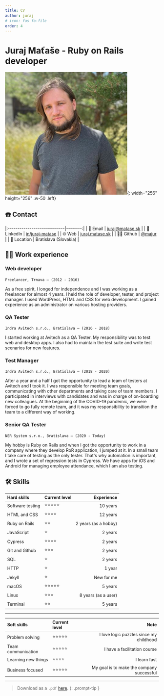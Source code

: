 ```yaml
---
title: CV
author: juraj
# icon: fas fa-file
order: 4
---
```


# Juraj Maťaše - Ruby on Rails developer

![Desktop View](/assets/img/avatar.jpeg){: width="256" height="256" .w-50 .left}
## ☎️ Contact

|:-----------------------------|--------:|
| 📧 Email | [juraj@matase.sk](mailto:juraj@matase.sk) |
| 💼 LinkedIn | [in/juraj-matase](https://www.linkedin.com/in/juraj-matase) |
| 🌐 Web | [juraj.matase.sk](https://juraj.matase.sk) |
| 👨‍💻 Github | [@majur](https://github.com/majur) |
| 🏢 Location | Bratislava (Slovakia) |



## 👨‍💻 Work experience
### Web developer

`Freelancer, Trnava – (2012 - 2016)`

As a free spirit, I longed for independence and I was working as a freelancer for almost 4 years. I held the role of developer, tester, and project manager. I used WordPress, HTML and CSS for web development. I gained experience as an administrator on various hosting providers.

### QA Tester

`Indra Avitech s.r.o., Bratislava – (2016 - 2018)`

I started working at Avitech as a QA Tester. My responsibility was to test web and desktop apps. I also had to maintain the test suite and write test scenarios for new features.

### Test Manager

`Indra Avitech s.r.o., Bratislava – (2018 - 2020)`

After a year and a half I got the opportunity to lead a team of testers at Avitech and I took it. I was responsible for meeting team goals, communicating with other departments and taking care of team members. I participated in interviews with candidates and was in charge of on-boarding new colleagues. At the beginning of the COVID-19 pandemic, we were forced to go fully remote team, and it was my responsibility to transition the team to a different way of working.

### Senior QA Tester

`NER System s.r.o., Bratislava – (2020 - Today)`

My hobby is Ruby on Rails and when I got the opportunity to work in a company where they develop RoR application, I jumped at it. In a small team I take care of testing as the only tester. That's why automation is important, and I wrote a set of regression tests in Cypress. We have apps for iOS and Android for managing employee attendance, which I am also testing.

<h2>🛠 Skills</h2>

| Hard skills                      | Current level          | Experience |
|:-----------------------------|:-----------------|--------:|
| Software testing         | ⭐️⭐️⭐️⭐️⭐️     | 10 years |
| HTML and CSS         | ⭐️⭐️⭐️⭐️     | 12 years |
| Ruby on Rails               | ⭐️⭐️   | 2 years (as a hobby)      |
| JavaScript               | ⭐️   | 2 years      |
| Cypress               | ⭐️⭐️⭐️⭐️   | 2 years      |
| Git and Github | ⭐️⭐️⭐️ | 2 years   |
| SQL          | ⭐️     | 2 years |
| HTTP              | ⭐️    | 1 year      |
| Jekyll | ⭐️ | New for me   |
| macOS          | ⭐️⭐️⭐️⭐️⭐️     | 5 years |
| Linux              | ⭐️⭐️⭐️    | 8 years (as a user)      |
| Terminal | ⭐️⭐️ | 5 years   |

---

| Soft skills                      | Current level          | Note |
|:-----------------------------|:-----------------|--------:|
| Problem solving         | ⭐️⭐️⭐️⭐️⭐️     | I love logic puzzles since my childhood |
| Team communication               | ⭐️⭐️⭐️⭐️⭐️   | I have a facilitation course      |
| Learning new things              | ⭐️⭐️⭐️⭐️   | I learn fast      |
| Business focused              | ⭐️⭐️⭐️⭐️⭐️   | My goal is to make the company successful      |

---

> Download as a `.pdf` [here](/assets/cv/Juraj_Maťaše_CV.pdf).
{: .prompt-tip }
